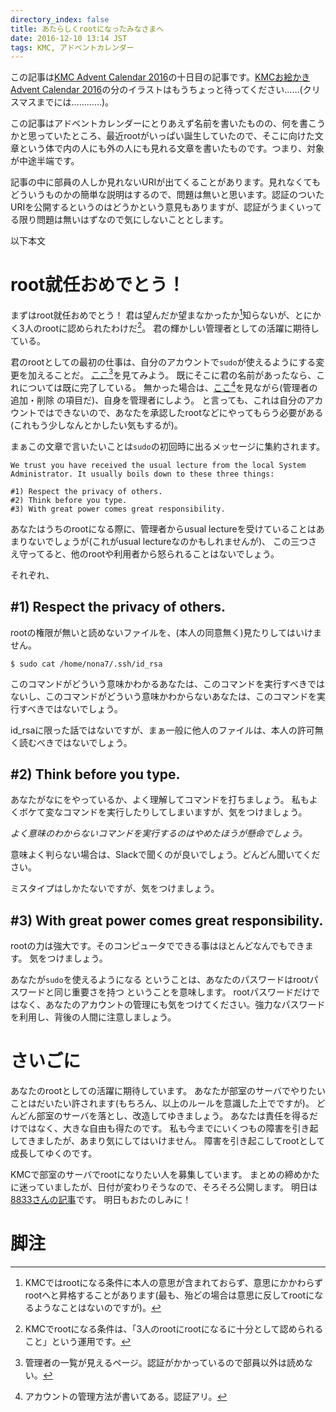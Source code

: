 ```yaml
---
directory_index: false
title: あたらしくrootになったみなさまへ
date: 2016-12-10 13:14 JST
tags: KMC, アドベントカレンダー
---
```


この記事は[KMC Advent Calendar 2016](http://www.adventar.org/calendars/1444)の十日目の記事です。[KMCお絵かき Advent Calendar 2016](http://www.adventar.org/calendars/1469#list-2016-12-05)の分のイラストはもうちょっと待ってください……(クリスマスまでには…………)。

この記事はアドベントカレンダーにとりあえず名前を書いたものの、何を書こうかと思っていたところ、最近rootがいっぱい誕生していたので、そこに向けた文章という体で内の人にも外の人にも見れる文章を書いたものです。つまり、対象が中途半端です。

記事の中に部員の人しか見れないURIが出てくることがあります。見れなくてもどういうものかの簡単な説明はするので、問題は無いと思います。認証のついたURIを公開するというのはどうかという意見もありますが、認証がうまくいってる限り問題は無いはずなので気にしないこととします。

以下本文

# root就任おめでとう！

まずはroot就任おめでとう！
君は望んだか望まなかったか[^1]知らないが、とにかく3人のrootに認められたわけだ[^2]。
君の輝かしい管理者としての活躍に期待している。

君のrootとしての最初の仕事は、自分のアカウントで`sudo`が使えるようにする変更を加えることだ。
[ここ](https://inside.kmc.gr.jp/members/!group/kmc-admin)[^3]を見てみよう。
既にそこに君の名前があったなら、これについては既に完了している。
無かった場合は、[ここ](https://inside.kmc.gr.jp/rubwiki/管理/アカウントの管理)[^4]を見ながら(管理者の追加・削除 の項目だ)、自身を管理者にしよう。
と言っても、これは自分のアカウントではできないので、あなたを承認したrootなどにやってもらう必要がある(これもう少しなんとかしたい気もするが)。

まぁこの文章で言いたいことは`sudo`の初回時に出るメッセージに集約されます。

<pre><code>We trust you have received the usual lecture from the local System
Administrator. It usually boils down to these three things:

#1) Respect the privacy of others.
#2) Think before you type.
#3) With great power comes great responsibility.
</code></pre>

あなたはうちのrootになる際に、管理者からusual lectureを受けていることはあまりないでしょうが(これがusual lectureなのかもしれませんが)、
この三つさえ守ってると、他のrootや利用者から怒られることはないでしょう。

それぞれ、

## #1) Respect the privacy of others.

rootの権限が無いと読めないファイルを、(本人の同意無く)見たりしてはいけません。

`$ sudo cat /home/nona7/.ssh/id_rsa`

このコマンドがどういう意味かわかるあなたは、このコマンドを実行すべきではないし、このコマンドがどういう意味かわからないあなたは、このコマンドを実行すべきではないでしょう。

id_rsaに限った話ではないですが、まぁ一般に他人のファイルは、本人の許可無く読むべきではないでしょう。

## #2) Think before you type.

あなたがなにをやっているか、よく理解してコマンドを打ちましょう。
私もよくボケて変なコマンドを実行したりしてしまいますが、気をつけましょう。

*よく意味のわからないコマンドを実行するのはやめたほうが懸命でしょう。*

意味よく判らない場合は、Slackで聞くのが良いでしょう。どんどん聞いてください。

ミスタイプはしかたないですが、気をつけましょう。

## #3) With great power comes great responsibility.

rootの力は強大です。そのコンピュータでできる事はほとんどなんでもできます。
気をつけましょう。

あなたが`sudo`を使えるようになる ということは、あなたのパスワードはrootパスワードと同じ重要さを持つ ということを意味します。
rootパスワードだけではなく、あなたのアカウントの管理にも気をつけてください。強力なパスワードを利用し、背後の人間に注意しましょう。

# さいごに

あなたのrootとしての活躍に期待しています。
あなたが部室のサーバでやりたいことはだいたい許されます(もちろん、以上のルールを意識した上でですが)。
どんどん部室のサーバを落とし、改造してゆきましょう。
あなたは責任を得るだけではなく、大きな自由も得たのです。
私も今までにいくつもの障害を引き起してきましたが、あまり気にしてはいけません。
障害を引き起こしてrootとして成長してゆくのです。

KMCで部室のサーバでrootになりたい人を募集しています。
まとめの締めかたに迷っていましたが、日付が変わりそうなので、そろそろ公開します。
明日は[8833さんの記事](http://www.adventar.org/calendars/1444#list-2016-12-11)です。
明日もおたのしみに！

# 脚注

[^1]: KMCではrootになる条件に本人の意思が含まれておらず、意思にかかわらずrootへと昇格することがあります(最も、殆どの場合は意思に反してrootになるようなことはないのですが)。
[^2]: KMCでrootになる条件は、「3人のrootにrootになるに十分として認められること」という運用です。
[^3]: 管理者の一覧が見えるページ。認証がかかっているので部員以外は読めない。
[^4]: アカウントの管理方法が書いてある。認証アリ。

<!-- TODO: 脚注がぶっこわれている！ -->
